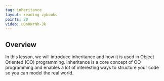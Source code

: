 ```yaml
---
tag: inheritance
layout: reading-zybooks
points: 20
video: uOnRWrNh-Jk
---
```


## Overview

In this lesson, we will introduce inheritance and how it is used in Object Oriented (OO)
programming. Inheritance is a core concept of OO programming and enables a lot of interesting ways
to structure your code so you can model the real world. 
